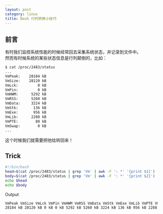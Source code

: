 ```yaml
---
layout: post
category: linux
title: Bash 行列转换小技巧
---
```


## 前言
有时我们监控系统性能的时候经常回去采集系统状态，并记录到文件中。  
然而有时候系统的某些状态信息是行列颠倒的，比如：

```bash
$ cat /proc/2483/status
...
VmPeak:	   28184 kB
VmSize:	   28120 kB
VmLck:	       0 kB
VmPin:	       0 kB
VmHWM:	    5292 kB
VmRSS:	    5260 kB
VmData:	    3224 kB
VmStk:	     136 kB
VmExe:	     956 kB
VmLib:	    2288 kB
VmPTE:	      80 kB
VmSwap:	       0 kB
...
```

这个时候我们就需要把他给转回来！

## Trick

```bash
#!/bin/bash
head=$(cat /proc/2483/status | grep 'Vm' | awk -F ': *' '{print $1}')
body=$(cat /proc/2483/status | grep 'Vm' | awk -F ': *' '{print $2}')
echo $head
echo $body
```

Output

```bash
VmPeak VmSize VmLck VmPin VmHWM VmRSS VmData VmStk VmExe VmLib VmPTE VmSwap
28184 kB 28120 kB 0 kB 0 kB 5292 kB 5260 kB 3224 kB 136 kB 956 kB 2288 kB 80 kB 0 kB
```

